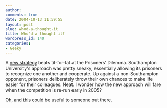 ```yaml
---
author:
comments: true
date: 2004-10-13 11:59:55
layout: post
slug: whod-a-thought-it
title: Who'd a thought it?
wordpress_id: 140
categories:
- Geeky
---
```


A [new strategy](http://www.wired.com/news/culture/0,1284,65317,00.html) beats tit-for-tat at the Prisoners' Dilemma. Southampton University's approach was pretty sneaky, essentially allowing its prisoners to recognize one another and cooperate. Up against a non-Southampton opponent, prisoners deliberately throw their own chances to make life easier for their colleagues. Neat. I wonder how the new approach will fare when the competition is re-run early in 2005?

Oh, and [this](http://polaris.gseis.ucla.edu/pagre/how-to-help.html) could be useful to someone out there.

